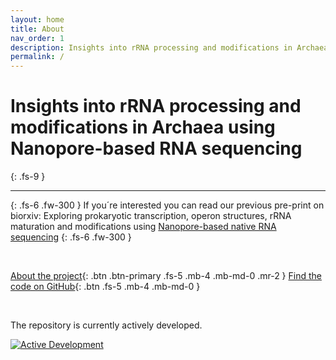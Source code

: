 ```yaml
---
layout: home
title: About
nav_order: 1
description: Insights into rRNA processing and modifications in Archaea using Nanopore-based RNA sequencing
permalink: /
---
```


# Insights into rRNA processing and modifications in Archaea using Nanopore-based RNA sequencing
{: .fs-9 }

--- 

{: .fs-6 .fw-300 } 
If you´re interested you can read our previous pre-print on biorxiv: Exploring prokaryotic transcription, operon structures, rRNA maturation and modifications using [Nanopore-based native RNA sequencing](https://www.biorxiv.org/content/10.1101/2019.12.18.880849v2)
{: .fs-6 .fw-300 } 

<br> 

[About the project](project){: .btn .btn-primary .fs-5 .mb-4 .mb-md-0 .mr-2 } [Find the code on GitHub](https://github.com/felixgrunberger/rRNA_maturation){: .btn .fs-5 .mb-4 .mb-md-0 }


<br> 


The repository is currently actively developed.  

[![Active Development](https://img.shields.io/badge/Maintenance%20Level-Actively%20Developed-brightgreen.svg)](https://gist.github.com/cheerfulstoic/d107229326a01ff0f333a1d3476e068d)



